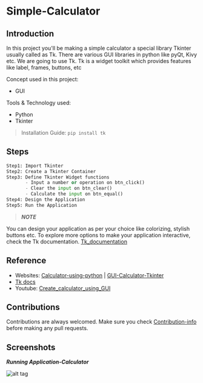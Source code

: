 # Simple-Calculator
## Introduction
In this project you'll be making a simple calculator a special library Tkinter usually called as Tk.
There are various GUI libraries in python like pyQt, Kivy etc. We are going to use Tk.
Tk is a widget toolkit which provides features like label, frames, buttons, etc

Concept used in this project:
* GUI


Tools & Technology used:
* Python
* Tkinter

>Installation Guide: ``pip install tk``

## Steps
```Python
Step1: Import Tkinter
Step2: Create a Tkinter Container
Step3: Define Tkinter Widget functions
       - Input a number or operation on btn_click()
       - Clear the input on btn_clear()
       - Calculate the input on btn_equal()
Step4: Design the Application
Step5: Run the Application
```
>***NOTE*** 

You can design your application as per your choice like colorizing, stylish buttons etc.
To explore more options to make your application interactive, check the Tk documentation.
[Tk_documentation](https://github.com/ColonelAVP/Calculator-using-Tkinter/blob/master/Tkinter_docs.py)


## Reference 
* Websites: [Calculator-using-python](https://www.activestate.com/resources/quick-reads/how-to-create-a-calculator-in-python-tkinter) | [GUI-Calculator-Tkinter](https://medium.com/@adeyinkaadegbenro/project-build-a-python-gui-calculator-fc92bddb744d)
* [Tk docs](https://github.com/ColonelAVP/Calculator-using-Tkinter/blob/master/Tkinter_docs.py)
* Youtube: [Create_calculator_using_GUI](https://www.youtube.com/watch?v=9WPmxH4RRZ0&t=360s)

## Contributions
Contributions are always welcomed. Make sure you check [Contribution-info](https://github.com/ColonelAVP/Calculator-using-Tkinter/blob/master/Contribution.md) before making any pull requests.

## Screenshots
***Running Application-Calculator***

![alt tag](https://user-images.githubusercontent.com/78366601/119502995-20e4ce80-bd88-11eb-84b4-d4881e401699.png)


